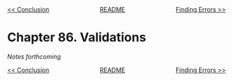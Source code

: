 <div>
<div style='float: left'><a href='ch85-conclusion.md'>&lt;&lt; Conclusion</a></div>
<div style='float: right'><a href='ch87-finding-errors.md'>Finding Errors &gt;&gt;</a></div>
<div style='float: inline-auto;text-align:center'><a href='README.md'>README</a></div>
<div style="clear: both"></div>
</div>

# Chapter 86. Validations

*Notes forthcoming*

<div>
<div style='float: left'><a href='ch85-conclusion.md'>&lt;&lt; Conclusion</a></div>
<div style='float: right'><a href='ch87-finding-errors.md'>Finding Errors &gt;&gt;</a></div>
<div style='float: inline-auto;text-align:center'><a href='README.md'>README</a></div>
<div style="clear: both"></div>
</div>